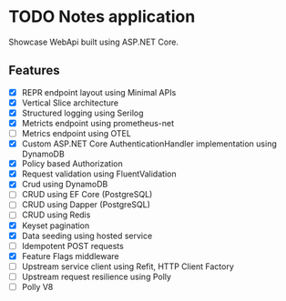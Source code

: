 # TODO Notes application

Showcase WebApi built using ASP.NET Core.

## Features

- [x] REPR endpoint layout using Minimal APIs
- [x] Vertical Slice architecture
- [x] Structured logging using Serilog
- [x] Metricts endpoint using prometheus-net
- [ ] Metrics endpoint using OTEL
- [x] Custom ASP.NET Core AuthenticationHandler implementation using DynamoDB
- [x] Policy based Authorization
- [x] Request validation using FluentValidation
- [x] Crud using DynamoDB
- [ ] CRUD using EF Core (PostgreSQL)
- [ ] CRUD using Dapper (PostgreSQL)
- [ ] CRUD using Redis
- [x] Keyset pagination
- [x] Data seeding using hosted service
- [ ] Idempotent POST requests
- [x] Feature Flags middleware
- [ ] Upstream service client using Refit, HTTP Client Factory
- [ ] Upstream request resilience using Polly
- [ ] Polly V8
